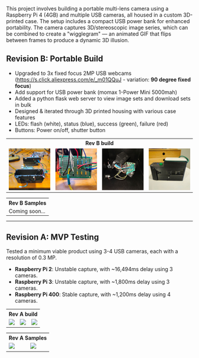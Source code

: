 This project involves building a portable multi-lens camera using a Raspberry Pi 4 (4GB) and multiple USB cameras, all housed in a custom 3D-printed case. The setup includes a compact USB power bank for enhanced portability. The camera captures 3D/stereoscopic image series, which can be combined to create a "wigglegram" — an animated GIF that flips between frames to produce a dynamic 3D illusion.

## Revision B: Portable Build
- Upgraded to 3x fixed focus 2MP USB webcams (https://s.click.aliexpress.com/e/_m01QQuJ - variation: **90 degree fixed focus**)
- Add support for USB power bank (momax 1-Power Mini 5000mah)
- Added a python flask web server to view image sets and download sets in bulk
- Designed & iterated through 3D printed housing with various case features
- LEDs: flash (white), status (blue), success (green), failure (red)
- Buttons: Power on/off, shutter button

<table>
  <tr><th colspan="4">Rev B build</th></tr>
  <tr>
    <td><img src="readme/rev2_a.jpg"></td>
    <td><img src="readme/rev2_b.jpg"></td>
    <td><img src="readme/rev2_c.jpg"></td>
    <td><img src="readme/rev2_d.jpg"></td>
  </tr>
</table>

<table>
  <tr><th colspan="3">Rev B Samples</th></tr>
  <tr>
    <td>Coming soon...</td>
  </tr>
</table>

---

## Revision A: MVP Testing
Tested a minimum viable product using 3-4 USB cameras, each with a resolution of 0.3 MP.
- **Raspberry Pi 2**: Unstable capture, with ~16,494ms delay using 3 cameras.
- **Raspberry Pi 3**: Unstable capture, with ~1,800ms delay using 3 cameras.
- **Raspberry Pi 400**: Stable capture, with ~1,200ms delay using 4 cameras.

<table>
  <tr><th colspan="3">Rev A build</th></tr>
  <tr>
    <td><img src="readme/webcams_1.jpg"></td>
    <td><img src="readme/webcams_2_back.jpg"></td>
    <td><img src="readme/webcams_3_front.jpg"></td>
  </tr>
</table>

<table>
  <tr><th colspan="2">Rev A Samples</th></tr>
  <tr>
    <td><img src="readme/1731046338_B.gif"></td>
    <td><img src="readme/1731052035_A.gif"></td>
  </tr>
</table>
